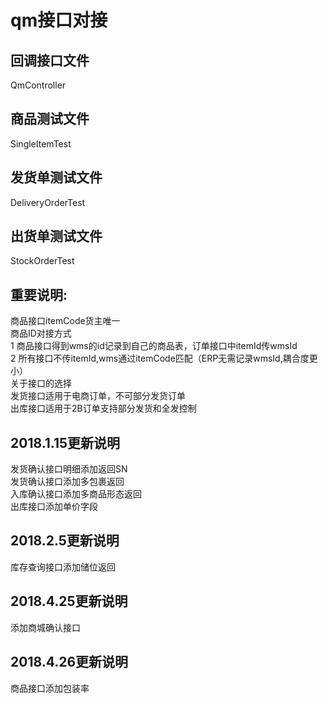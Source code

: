 # qm接口对接

## 回调接口文件
QmController
## 商品测试文件
SingleItemTest
## 发货单测试文件
DeliveryOrderTest
## 出货单测试文件
StockOrderTest
## 重要说明:
商品接口itemCode货主唯一<br>
商品ID对接方式<br>
  1 商品接口得到wms的id记录到自己的商品表，订单接口中itemId传wmsId<br>
  2 所有接口不传itemId,wms通过itemCode匹配（ERP无需记录wmsId,耦合度更小）<br>
关于接口的选择<br>
发货接口适用于电商订单，不可部分发货订单<br>
出库接口适用于2B订单支持部分发货和全发控制<br>

## 2018.1.15更新说明
发货确认接口明细添加返回SN<br>
发货确认接口添加多包裹返回<br>
入库确认接口添加多商品形态返回<br>
出库接口添加单价字段<br>

## 2018.2.5更新说明
库存查询接口添加储位返回

## 2018.4.25更新说明
添加商城确认接口

## 2018.4.26更新说明
商品接口添加包装率